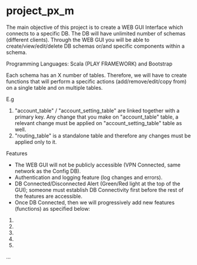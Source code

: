 # project_px_m

The main objective of this project is to create a WEB GUI Interface which connects to a specific DB. The DB will have unlimited number of schemas (different clients). Through the WEB GUI you will be able to create/view/edit/delete DB schemas or/and specific components within a schema. 

Programming Languages: Scala (PLAY FRAMEWORK) and Bootstrap

Each schema has an X number of tables. Therefore, we will have to create functions that will perform a specific actions (add/remove/edit/copy from) on a single table and on multiple tables. 

E.g
1. "account_table" / "account_setting_table" are linked together with a primary key. Any change that you make on "account_table" table, a relevant change must be applied on "account_setting_table" table as well. 
2. "routing_table" is a standalone table and therefore any changes must be applied only to it. 

Features 
- The WEB GUI will not be publicly accessible (VPN Connected, same network as the Config DB).
- Authentication and logging feature (log changes and errors).
- DB Connected/Disconnected Alert (Green/Red light at the top of the GUI); someone must establish DB Connectivity first before the rest of the features are accessible.
- Once DB Connected, then we will progressively add new features (functions) as specified below:

1.
2.
3.
4.
5.
...

